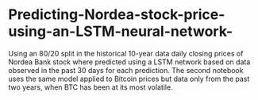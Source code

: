 # Predicting-Nordea-stock-price-using-an-LSTM-neural-network-
Using an 80/20 split in the historical 10-year data daily closing prices of Nordea Bank stock where predicted using a LSTM network based on data observed in the past 30 days for each prediction.
The second notebook uses the same model applied to Bitcoin prices but data only from the past two years, when BTC has been at its most volatile.
